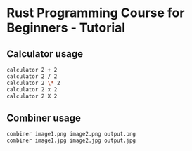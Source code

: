 # Rust Programming Course for Beginners - Tutorial

## Calculator usage
``` bash
calculator 2 + 2
calculator 2 / 2
calculator 2 \* 2
calculator 2 x 2
calculator 2 X 2
```

## Combiner usage
``` bash
combiner image1.png image2.png output.png
combiner image1.jpg image2.jpg output.jpg
```

